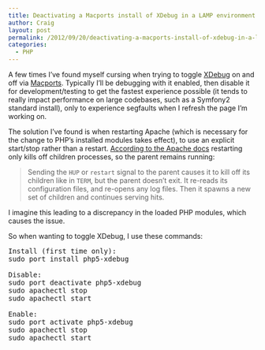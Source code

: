 ```yaml
---
title: Deactivating a Macports install of XDebug in a LAMP environment
author: Craig
layout: post
permalink: /2012/09/20/deactivating-a-macports-install-of-xdebug-in-a-lamp-environment/
categories:
  - PHP
---
```

A few times I&#8217;ve found myself cursing when trying to toggle [XDebug][1] on and off via [Macports][2]. Typically I&#8217;ll be debugging with it enabled, then disable it for development/testing to get the fastest experience possible (it tends to really impact performance on large codebases, such as a Symfony2 standard install), only to experience segfaults when I refresh the page I&#8217;m working on.

The solution I&#8217;ve found is when restarting Apache (which is necessary for the change to PHP&#8217;s installed modules takes effect), to use an explicit start/stop rather than a restart. [According to the Apache docs][3] restarting only kills off children processes, so the parent remains running:

> Sending the `HUP` or `restart` signal to the parent causes it to kill off its children like in `TERM`, but the parent doesn&#8217;t exit. It re-reads its configuration files, and re-opens any log files. Then it spawns a new set of children and continues serving hits.

I imagine this leading to a discrepancy in the loaded PHP modules, which causes the issue.

So when wanting to toggle XDebug, I use these commands:

<pre>Install (first time only):
sudo port install php5-xdebug

Disable:
sudo port deactivate php5-xdebug
sudo apachectl stop
sudo apachectl start

Enable:
sudo port activate php5-xdebug
sudo apachectl stop
sudo apachectl start</pre>

 [1]: http://xdebug.org/
 [2]: http://www.macports.org/
 [3]: http://httpd.apache.org/docs/2.2/stopping.html